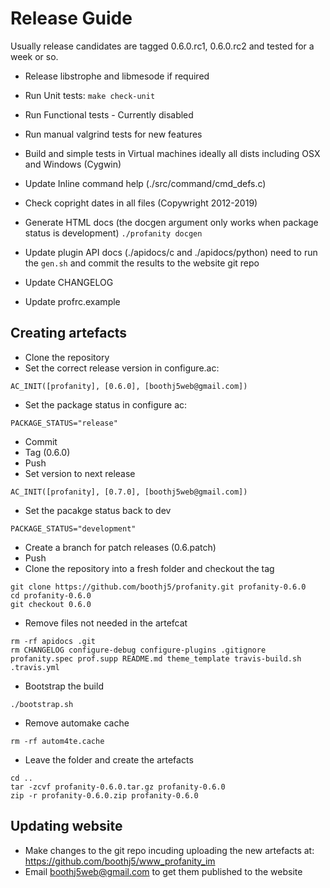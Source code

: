 # Release Guide

Usually release candidates are tagged 0.6.0.rc1, 0.6.0.rc2 and tested for a week or so.

* Release libstrophe and libmesode if required

* Run Unit tests: `make check-unit`
* Run Functional tests - Currently disabled
* Run manual valgrind tests for new features
* Build and simple tests in Virtual machines ideally all dists including OSX and Windows (Cygwin)

* Update Inline command help (./src/command/cmd_defs.c)
* Check copright dates in all files (Copywright 2012-2019)

* Generate HTML docs (the docgen argument only works when package status is development)
    `./profanity docgen`

* Update plugin API docs (./apidocs/c and ./apidocs/python) need to run the `gen.sh` and commit the results to the website git repo
* Update CHANGELOG
* Update profrc.example

## Creating artefacts
* Clone the repository
* Set the correct release version in configure.ac:

```
AC_INIT([profanity], [0.6.0], [boothj5web@gmail.com])
```

* Set the package status in configure ac:

```
PACKAGE_STATUS="release"
```

* Commit
* Tag (0.6.0)
* Push
* Set version to next release

```
AC_INIT([profanity], [0.7.0], [boothj5web@gmail.com])
```

* Set the pacakge status back to dev

```
PACKAGE_STATUS="development"
```

* Create a branch for patch releases (0.6.patch)
* Push
* Clone the repository into a fresh folder and checkout the tag

```
git clone https://github.com/boothj5/profanity.git profanity-0.6.0
cd profanity-0.6.0
git checkout 0.6.0
```

* Remove files not needed in the artefcat

```
rm -rf apidocs .git
rm CHANGELOG configure-debug configure-plugins .gitignore profanity.spec prof.supp README.md theme_template travis-build.sh .travis.yml
```

* Bootstrap the build

```
./bootstrap.sh
```

* Remove automake cache

```
rm -rf autom4te.cache
```

* Leave the folder and create the artefacts

```
cd ..
tar -zcvf profanity-0.6.0.tar.gz profanity-0.6.0
zip -r profanity-0.6.0.zip profanity-0.6.0
```

## Updating website
  * Make changes to the git repo incuding uploading the new artefacts at:
        https://github.com/boothj5/www_profanity_im
  * Email boothj5web@gmail.com to get them published to the website
